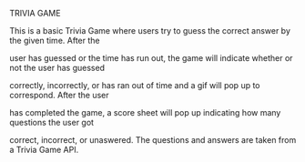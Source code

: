 TRIVIA GAME

This is a basic Trivia Game where users try to guess the correct answer by the given time. After the 

user has guessed or the time has run out, the game will indicate whether or not the user has guessed 

correctly, incorrectly, or has ran out of time and a gif will pop up to correspond. After the user 

has completed the game, a score sheet will pop up indicating how many questions the user got 

correct, incorrect, or unaswered. The questions and answers are taken from a Trivia Game API.